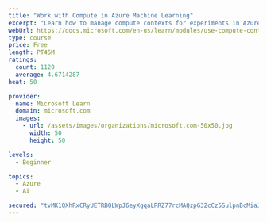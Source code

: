 ```yaml
---
title: "Work with Compute in Azure Machine Learning"
excerpt: "Learn how to manage compute contexts for experiments in Azure Machine Learning."
webUrl: https://docs.microsoft.com/en-us/learn/modules/use-compute-contexts-in-aml/
type: course
price: Free
length: PT45M
ratings:
  count: 1120
  average: 4.6714287
heat: 50

provider:
  name: Microsoft Learn
  domain: microsoft.com
  images:
    - url: /assets/images/organizations/microsoft.com-50x50.jpg
      width: 50
      height: 50

levels:
  - Beginner

topics:
  - Azure
  - AI

secured: "tvMK1QXhRxCRyUETRBQLWpJ6eyXgqaLRRZ77rcMAQzpG32cCz5SulpnBcMiaJS2OhNw6wUvl8saaayu3rhsPW7cjLhlg0osJvm7ep07A5IKw66XEtaWZn0vrKb9cLB2as+fEQY5uzKzh8GIsonztKd3PuiTi1WLzhR9Sb1hNqBnEhEulzJ8qzjsvdPSSgE+/q/+/t49nuxC9WbfQHj+t9DoRh5YIWzw62I8c8HeJHNLyrzyoK3pTYIQDbrIDszzEpsguYuBH0eyyGEzYSS9RIa2lyx6SLExnvkeqSA9l9fZKj9hznKB5J6Tra1cbpCKvPcRYtdzwlVWfe8Sdl7MRvyiXAVgnV/lNy822BSn4RCTcLnBP7wLFPFn6tYkxCtFo8bnu6FwwRN3MfkPmaZYbRC6OaGq8PyydyD7cAa9tfKA=;HzeOsrVzfOknD9vDIeM1AQ=="
---
```


